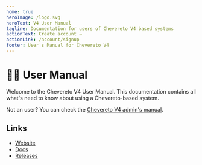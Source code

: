 ```yaml
---
home: true
heroImage: /logo.svg
heroText: V4 User Manual
tagline: Documentation for users of Chevereto V4 based systems
actionText: Create account →
actionLink: /account/signup
footer: User's Manual for Chevereto V4
---
```


# 👩‍💻 User Manual

Welcome to the Chevereto V4 User Manual. This documentation contains all what's need to know about using a Chevereto-based system.

Not an user? You can check the [Chevereto V4 admin's manual](https://v4-admin.chevereto.com/).

## Links

* [Website](https://chevereto.com/)
* [Docs](https://v4-docs.chevereto.com/)
* [Releases](https://releases.chevereto.com/)
